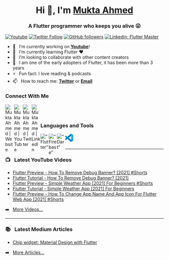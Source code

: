 <h1 align="center"> Hi 👋, I'm <a href="http://muktabd.info">Mukta Ahmed</a></h1>
<h3 align="center">A Flutter programmer who keeps you alive 😜</h3>

[![Youtube](https://img.shields.io/static/v1?label=MuktaAhmed=Subscribe&logo=YouTube&color=FF0000&style=for-the-badge)][youtube]
[![Twitter Follow](https://img.shields.io/twitter/follow/MuktaAhmed?color=1DA1F2&label=Followers&logo=twitter&style=for-the-badge)][twitter]
[![GitHub followers](https://img.shields.io/github/followers/MuktaAhmed?logo=GitHub&style=for-the-badge)][github]
[![Linkedin: Flutter Master](https://img.shields.io/badge/-CONNECT-blue?style=for-the-badge&logo=Linkedin&link=https://www.linkedin.com/in/JohannesMilke/)][linkedin]

- 🔭 &ensp;I’m currently working on [**Youtube**][youtube]!
- 🌱 &ensp;I’m currently learning Flutter ❤️
- 👯 &ensp;I’m looking to collaborate with other content creators
- 🗿 &ensp;I am one of the early adopters of Flutter, it has been more than 3 years
- ⚡ &ensp;Fun fact: I love reading & podcasts
- 📫 &ensp;How to reach me: [**Twitter**][twitter] or [**Email**][email]

### Connect With Me

[<img align="left" alt="Mukta Ahmed | Website" width="28px" src="https://firebasestorage.googleapis.com/v0/b/web-johannesmilke.appspot.com/o/other%2Fsocial%2Fwebsite.png?alt=media" />][website]
[<img align="left" alt="Mukta Ahmed | YouTube" width="28px" src="https://firebasestorage.googleapis.com/v0/b/web-johannesmilke.appspot.com/o/other%2Fsocial%2Fyoutube.png?alt=media" />][youtube]
[<img align="left" alt="Mukta Ahmed | Twitter" width="28px" src="https://firebasestorage.googleapis.com/v0/b/web-johannesmilke.appspot.com/o/other%2Fsocial%2Ftwitter.png?alt=media" />][twitter]
[<img align="left" alt="Mukta Ahmed | LinkedIn" width="28px" src="https://firebasestorage.googleapis.com/v0/b/web-johannesmilke.appspot.com/o/other%2Fsocial%2Flinkedin.png?alt=media" />][linkedin]

<!--[<img align="left" alt="Johannes Milke | Instagram" width="28px" src="https://firebasestorage.googleapis.com/v0/b/web-johannesmilke.appspot.com/o/other%2Fsocial%2Finstagram.png?alt=media" />][instagram]
[<img align="left" alt="Johannes Milke | Facebook" width="28px" src="https://firebasestorage.googleapis.com/v0/b/web-johannesmilke.appspot.com/o/other%2Fsocial%2Ffacebook.png?alt=media" />][facebook]
[<img align="left" alt="Johannes Milke | Medium" width="28px" src="https://firebasestorage.googleapis.com/v0/b/web-johannesmilke.appspot.com/o/other%2Fsocial%2Fmedium.png?alt=media" />][medium] -->


<br />
<br />

### Languages and Tools
[<img align="left" alt=“Flutter” width="26px" src="https://www.vectorlogo.zone/logos/flutterio/flutterio-icon.svg" />][youtube]
[<img align="left" alt=“Firebase” width="26px" src="https://www.vectorlogo.zone/logos/firebase/firebase-icon.svg" />][youtube]
[<img align="left" alt=“Dart” width="26px" src="https://www.vectorlogo.zone/logos/dartlang/dartlang-icon.svg" />][youtube]
[<img align="left" alt=“Github” width="26px" src="https://raw.githubusercontent.com/github/explore/80688e429a7d4ef2fca1e82350fe8e3517d3494d/topics/visual-studio-code/visual-studio-code.png" />][youtube]



<br />
<br />

---

### 📺 &ensp;Latest YouTube Videos

<!-- YOUTUBE:START -->
- [Flutter Preview - How To Remove Debug Banner? [2021]  #Shorts]()
- [Flutter Tutorial - How To Remove Debug Banner? [2021]]()
- [Flutter Preview - Simple Weather App [2021] For Beginners #Shorts]()
- [Flutter Tutorial - Simple Weather App [2021] For Beginners]()
- [Flutter Preview - How To Change App Name And App Icon For Flutter Web App [2021]  #Shorts]()
<!-- YOUTUBE:END -->

➡️ &ensp;[More Videos...]()

---

### 📚 &ensp;Latest Medium Articles

<!-- BLOG-POST-LIST:START -->
- [Chip widget: Material Design with Flutter](http://muktabd.info)
<!-- BLOG-POST-LIST:END -->

➡️ &ensp;[More Articles...]()



[website]: http://muktabd.info
[twitter]: http://muktabd.info
[youtube]: http://muktabd.info
[linkedin]: http://muktabd.info
[github]: https://github.com/muktabd
[instagram]: https://www.instagram.com/muktabd
[facebook]: https://www.facebook.com/mukta.2003
[medium]: http://muktabd.info
[email]: mukta@graduate.utm.my
